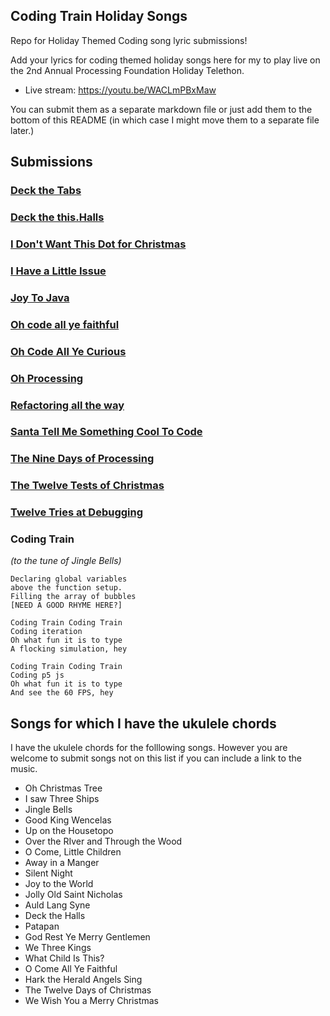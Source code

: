 ## Coding Train Holiday Songs

Repo for Holiday Themed Coding song lyric submissions!

Add your lyrics for coding themed holiday songs here for my to play live on the 2nd Annual Processing Foundation Holiday Telethon.

* Live stream: https://youtu.be/WACLmPBxMaw

You can submit them as a separate markdown file or just add them to the bottom of this README (in which case I might move them to a separate file later.)

## Submissions
### [Deck the Tabs](Deck%20the%20Tabs.md)
### [Deck the this.Halls](Deck%20the%20this.Halls.md)
### [I Don't Want This Dot for Christmas](thisdot.md)
### [I Have a Little Issue](issue.md)
### [Joy To Java](Joy%20To%20Java.md)
### [Oh code all ye faithful](O%20code%20all%20ye%20faithful.md)
### [Oh Code All Ye Curious](Oh%20Code%20All%20Ye%20Curious.md)
### [Oh Processing](Oh%20Processing.md)
### [Refactoring all the way](Refactoring%20all%20the%20way.md)
### [Santa Tell Me Something Cool To Code](SantaTellMe.md)
### [The Nine Days of Processing](The%20Nine%20Days%20of%20Processing.txt)
### [The Twelve Tests of Christmas](The%20Twelve%20Tests%20of%20Christmas.md)
### [Twelve Tries at Debugging](Twelve%20Tries%20at%20Debugging.txt)
### Coding Train
*(to the tune of Jingle Bells)*

```
Declaring global variables
above the function setup.
Filling the array of bubbles
[NEED A GOOD RHYME HERE?]

Coding Train Coding Train
Coding iteration
Oh what fun it is to type
A flocking simulation, hey

Coding Train Coding Train
Coding p5 js
Oh what fun it is to type
And see the 60 FPS, hey
```


## Songs for which I have the ukulele chords

I have the ukulele chords for the folllowing songs. However you are welcome to submit songs not on this list if you can include a link to the music.

* Oh Christmas Tree
* I saw Three Ships
* Jingle Bells
* Good King Wencelas
* Up on the Housetopo
* Over the RIver and Through the Wood
* O Come, Little Children
* Away in a Manger
* Silent Night
* Joy to the World
* Jolly Old Saint Nicholas
* Auld Lang Syne
* Deck the Halls
* Patapan
* God Rest Ye Merry Gentlemen
* We Three Kings
* What Child Is This?
* O Come All Ye Faithful
* Hark the Herald Angels Sing
* The Twelve Days of Christmas
* We Wish You a Merry Christmas


